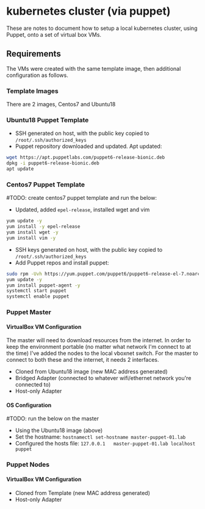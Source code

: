 # kubernetes cluster (via puppet)

These are notes to document how to setup a local kubernetes cluster, using Puppet, onto a set of virtual box VMs.

## Requirements

The VMs were created with the same template image, then additional configuration as follows.

### Template Images

There are 2 images, Centos7 and Ubuntu18

### Ubuntu18 Puppet Template

- SSH generated on host, with the public key copied to `/root/.ssh/authorized_keys`
- Puppet repository downloaded and updated. Apt updated:

```bash
wget https://apt.puppetlabs.com/puppet6-release-bionic.deb
dpkg -i puppet6-release-bionic.deb
apt update
```

### Centos7 Puppet Template

#TODO: create centos7 puppet template and run the below:

- Updated, added `epel-release`, installed wget and vim

```bash
yum update -y
yum install -y epel-release
yum install wget -y
yum install vim -y
```

- SSH keys generated on host, with the public key copied to `/root/.ssh/authorized_keys`
- Add Puppet repos and install puppet:

```bash
sudo rpm -Uvh https://yum.puppet.com/puppet6/puppet6-release-el-7.noarch.rpm
yum update -y
yum install puppet-agent -y
systemctl start puppet
systemctl enable puppet
```

### Puppet Master

#### VirtualBox VM Configuration

The master will need to download resources from the internet. In order to keep the environment portable (no matter what network I'm connect to at the time) I've added the nodes to the local vboxnet switch. For the master to connect to both these and the internet, it needs 2 interfaces.

- Cloned from Ubuntu18 image (new MAC address generated)
- Bridged Adapter (connected to whatever wifi/ethernet network you're connected to)
- Host-only Adapter

#### OS Configuration

#TODO: run the below on the master

- Using the Ubuntu18 image (above)
- Set the hostname: `hostnamectl set-hostname master-puppet-01.lab`
- Configured the hosts file: `127.0.0.1   master-puppet-01.lab localhost puppet`

### Puppet Nodes

#### VirtualBox VM Configuration

- Cloned from Template (new MAC address generated)
- Host-only Adapter



